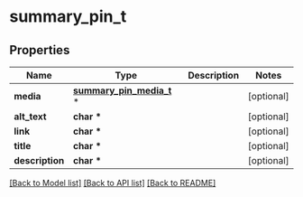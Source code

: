 # summary_pin_t

## Properties
Name | Type | Description | Notes
------------ | ------------- | ------------- | -------------
**media** | [**summary_pin_media_t**](summary_pin_media.md) \* |  | [optional] 
**alt_text** | **char \*** |  | [optional] 
**link** | **char \*** |  | [optional] 
**title** | **char \*** |  | [optional] 
**description** | **char \*** |  | [optional] 

[[Back to Model list]](../README.md#documentation-for-models) [[Back to API list]](../README.md#documentation-for-api-endpoints) [[Back to README]](../README.md)


